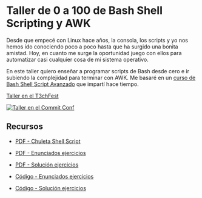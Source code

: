 # Taller de 0 a 100 de Bash Shell Scripting y AWK

Desde que empecé con Linux hace años, la consola, los scripts y yo nos hemos ido conociendo poco a poco hasta que ha surgido una bonita amistad. Hoy, en cuanto me surge la oportunidad juego con ellos para automatizar casi cualquier cosa de mi sistema operativo.

En este taller quiero enseñar a programar scripts de Bash desde cero e ir subiendo la complejidad para terminar con AWK. Me basaré en un [curso de Bash Shell Script Avanzado](https://www.asanzdiego.com/2014/10/recursos-de-mi-curso-avanzado-de-bash-shell-script.html) que impartí hace tiempo.

[Taller en el T3chFest](https://t3chfest.uc3m.es/2018/programa/taller-100-bash-shell-scripting-awk/)

<a href="https://t3chfest.uc3m.es/2018/programa/taller-100-bash-shell-scripting-awk/">
  <img src="t3chfest.png" alt="Taller en el Commit Conf"/>
</a>

## Recursos

- [PDF - Chuleta Shell Script](https://github.com/asanzdiego/taller-shell-script-t3chfest-2018/raw/master/chuleta-shell-script.pdf)

- [PDF - Enunciados ejercicios](https://github.com/asanzdiego/taller-shell-script-t3chfest-2018/raw/master/taller-shell-script-enunciados.pdf)

- [PDF - Solución ejercicios](https://github.com/asanzdiego/taller-shell-script-t3chfest-2018/raw/master/taller-shell-script-soluciones.pdf)

- [Código - Enunciados ejercicios](https://github.com/asanzdiego/taller-shell-script-t3chfest-2018/tree/master/enunciados)

- [Código - Solución ejercicios](https://github.com/asanzdiego/taller-shell-script-t3chfest-2018/tree/master/soluciones)
